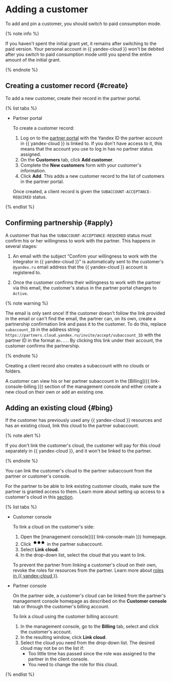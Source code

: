 # Adding a customer

To add and pin a customer, you should switch to paid consumption mode.

{% note info %}

If you haven't spent the initial grant yet, it remains after switching to the paid version. Your personal account in {{ yandex-cloud }} won't be debited after you switch to paid consumption mode until you spend the entire amount of the initial grant.

{% endnote %}

## Creating a customer record {#create}

To add a new customer, create their record in the partner portal.

{% list tabs %}

- Partner portal

   To create a customer record:

   1. Log on to the [partner portal](https://partners.cloud.yandex.ru/) with the Yandex ID the partner account in {{ yandex-cloud }} is linked to. If you don't have access to it, this means that the account you use to log in has no partner status assigned.
   1. On the **Customers** tab, click **Add customer**.
   1. Complete the **New customers** form with your customer's information.
   1. Click **Add**. This adds a new customer record to the list of customers in the partner portal.

   Once created, a client record is given the `SUBACCOUNT-ACCEPTANCE-REQUIRED` status.

{% endlist %}

## Confirming partnership {#apply}

A customer that has the `SUBACCOUNT-ACCEPTANCE-REQUIRED` status must confirm his or her willingness to work with the partner. This happens in several stages:

1. An email with the subject <q>Confirm your willingness to work with the integrator in {{ yandex-cloud }}</q> is automatically sent to the customer's `@yandex.ru` email address that the {{ yandex-cloud }} account is registered to.

1. Once the customer confirms their willingness to work with the partner via this email, the customer's status in the partner portal changes to `Active`.

{% note warning %}

The email is only sent once!
If the customer doesn't follow the link provided in the email or can't find the email, the partner can, on its own, create a partnership confirmation link and pass it to the customer. To do this, replace `subaccount_ID` in the address string `https://partners.cloud.yandex.ru/invite/accept/subaccount_ID` with the partner ID in the format `dn...`.
By clicking this link under their account, the customer confirms the partnership.

{% endnote %}

Creating a client record also creates a subaccount with no clouds or folders.

A customer can view his or her partner subaccount in the [Billing]({{ link-console-billing }}) section of the management console and either create a new cloud on their own or add an existing one.

## Adding an existing cloud {#bing}

If the customer has previously used any {{ yandex-cloud }} resources and has an existing cloud, link this cloud to the partner subaccount.

{% note alert %}

If you don't link the customer's cloud, the customer will pay for this cloud separately in {{ yandex-cloud }}, and it won't be linked to the partner.

{% endnote %}

You can link the customer's cloud to the partner subaccount from the partner or customer's console.

For the partner to be able to link existing customer clouds, make sure the partner is granted access to them. Learn more about setting up access to a customer's cloud in this [section](access/grant.md).

{% list tabs %}

- Customer console

   To link a cloud on the customer's side:

   1. Open the [management console]({{ link-console-main }}) homepage.
   1. Click ![image](../../_assets/options.svg) in the partner subaccount.
   1. Select **Link cloud**.
   1. In the drop-down list, select the cloud that you want to link.

   To prevent the partner from linking a customer's cloud on their own, revoke the roles for resources from the partner. Learn more about [roles in {{ yandex-cloud }}](../../resource-manager/security/).


- Partner console

   On the partner side, a customer's cloud can be linked from the partner's management console homepage as described on the **Customer console** tab or through the customer's billing account.

   To link a cloud using the customer billing account:

   1. In the management console, go to the **Billing** tab, select and click the customer's account.
   1. In the resulting window, click **Link cloud**.
   1. Select the cloud you need from the drop-down list. The desired cloud may not be on the list if:
      * Too little time has passed since the role was assigned to the partner in the client console.
      * You need to change the role for this cloud.

{% endlist %}
